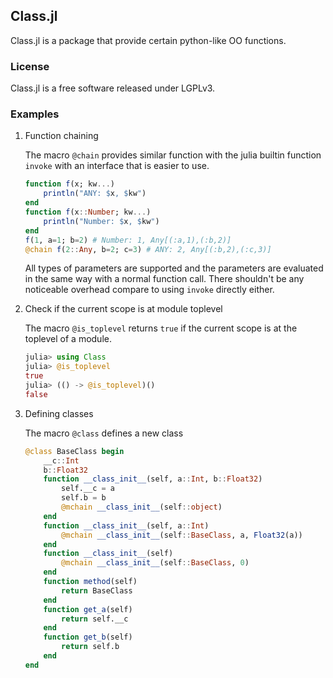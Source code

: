 ## Class.jl

Class.jl is a package that provide certain python-like OO functions.

### License

Class.jl is a free software released under LGPLv3.

### Examples

1. Function chaining

    The macro `@chain` provides similar function with the julia builtin
    function `invoke` with an interface that is easier to use.

    ```julia
    function f(x; kw...)
        println("ANY: $x, $kw")
    end
    function f(x::Number; kw...)
        println("Number: $x, $kw")
    end
    f(1, a=1; b=2) # Number: 1, Any[(:a,1),(:b,2)]
    @chain f(2::Any, b=2; c=3) # ANY: 2, Any[(:b,2),(:c,3)]
    ```

    All types of parameters are supported and the parameters are evaluated
    in the same way with a normal function call. There shouldn't be any
    noticeable overhead compare to using `invoke` directly either.

2. Check if the current scope is at module toplevel

    The macro `@is_toplevel` returns `true` if the current scope is at the
    toplevel of a module.

    ```julia
    julia> using Class
    julia> @is_toplevel
    true
    julia> (() -> @is_toplevel)()
    false
    ```

3. Defining classes

    The macro `@class` defines a new class

    ```julia
    @class BaseClass begin
        __c::Int
        b::Float32
        function __class_init__(self, a::Int, b::Float32)
            self.__c = a
            self.b = b
            @mchain __class_init__(self::object)
        end
        function __class_init__(self, a::Int)
            @mchain __class_init__(self::BaseClass, a, Float32(a))
        end
        function __class_init__(self)
            @mchain __class_init__(self::BaseClass, 0)
        end
        function method(self)
            return BaseClass
        end
        function get_a(self)
            return self.__c
        end
        function get_b(self)
            return self.b
        end
    end
    ```
